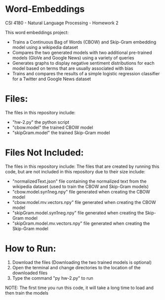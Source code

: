 # Word-Embeddings
 CSI 4180 - Natural Language Processing - Homework 2

This word embeddings project:
- Trains a Continuous Bag of Words (CBOW) and Skip-Gram embedding model using a wikipedia dataset
- Compares the two generated models with two additional pre-trained models (GloVe and Google News) using a variety of queries
- Generates graphs to display negative sentiment distributions for each model based on terms that are usually associated with bias
- Trains and compares the results of a simple logistic regression classifier for a Twitter and Google News dataset

# Files:
 The files in this repository include:
- "hw-2.py" the python script
- "cbow.model" the trained CBOW model
- "skipGram.model" the trained Skip-Gram model

# Files Not Included:
The files in this repository include: The files that are created by running this code, but are not included in this repository due to their size include:
- "normalizedText.json" file containing the normalized text from the wikipedia dataset (used to train the CBOW and Skip-Gram models)
- "cbow.model.syn1neg.npy" file generated when creating the CBOW model
- "cbow.model.mv.vectors.npy" file generated when creating the CBOW model
- "skipGram.model.syn1neg.npy" file generated when creating the Skip-Gram model
- "skipGram.model.mv.vectors.npy" file generated when creating the Skip-Gram model

# How to Run:
1. Download the files (Downloading the two trained models is optional)
2. Open the terminal and change directories to the location of the downloaded files
3. Type the command "py hw-2.py" to run

NOTE: The first time you run this code, it will take a long time to load and then train the models
